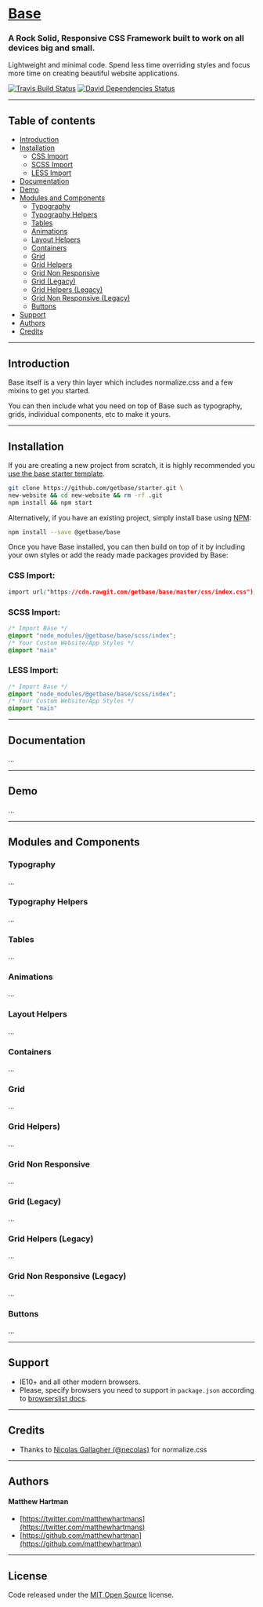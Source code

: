 # [Base](http://getbase.org)

### A Rock Solid, Responsive CSS Framework built to work on all devices big and small.

Lightweight and minimal code. Spend less time overriding styles and focus more time on creating beautiful website applications.

[![Travis Build Status][travis-img]][travis] [![David Dependencies Status][david-img]][david]

[travis-img]:   https://img.shields.io/travis/getbase/base.svg?branch=master
[david-img]:    https://img.shields.io/david/dev/getbase/base.svg?branch=master&label=dependencies
[travis]:       https://travis-ci.org/getbase/base
[david]:        https://david-dm.org/getbase/base?type=dev

* * *

## Table of contents

* [Introduction](#introduction)
* [Installation](#installation)
  * [CSS Import](#css-import)
  * [SCSS Import](#scss-import)
  * [LESS Import](#less-import)
* [Documentation](#documentation)
* [Demo](#demo)
* [Modules and Components](#modules-and-components)
  * [Typography](#typography)
  * [Typography Helpers](#typography-helpers)
  * [Tables](#tables)
  * [Animations](#animations)
  * [Layout Helpers](#layout-helpers)
  * [Containers](#containers)
  * [Grid](#grid)
  * [Grid Helpers](#grid-helpers)
  * [Grid Non Responsive](#grid-non-responsive)
  * [Grid (Legacy)](#grid-legacy)
  * [Grid Helpers (Legacy)](#grid-helpers-legacy)
  * [Grid Non Responsive (Legacy)](#grid-non-responsive-legacy)
  * [Buttons](#buttons)
* [Support](#support)
* [Authors](#authors)
* [Credits](#credits)

* * *

## Introduction
Base itself is a very thin layer which includes normalize.css and a few mixins to get you started.

You can then include what you need on top of Base such as typography, grids, individual components, etc to make it yours.

* * *

## Installation
If you are creating a new project from scratch, it is highly recommended you [use the base starter template](https://github.com/getbase/starter).

```bash
git clone https://github.com/getbase/starter.git \
new-website && cd new-website && rm -rf .git
npm install && npm start
```

Alternatively, if you have an existing project, simply install base using [NPM](https://www.npmjs.com/):

```bash
npm install --save @getbase/base
```

Once you have Base installed, you can then build on top of it by including your own styles or add the ready made packages provided by Base:

### CSS Import:
  ```css
  import url("https://cdn.rawgit.com/getbase/base/master/css/index.css");
  ```

### SCSS Import:

  ```scss
  /* Import Base */
  @import "node_modules/@getbase/base/scss/index";
  /* Your Custom Website/App Styles */
  @import "main"
  ```


### LESS Import:

  ```css
  /* Import Base */
  @import "node_modules/@getbase/base/scss/index";
  /* Your Custom Website/App Styles */
  @import "main"
  ```

* * *

## Documentation
...

* * *

## Demo
...

* * *

## Modules and Components

### Typography
...

### Typography Helpers
...

### Tables
...

### Animations
...

### Layout Helpers
...

### Containers
...

### Grid
...

### Grid Helpers)
...

### Grid Non Responsive
...

### Grid (Legacy)
...

### Grid Helpers (Legacy)
...

### Grid Non Responsive (Legacy)
...

### Buttons
...

* * *

## Support
* IE10+ and all other modern browsers.
* Please, specify browsers you need to support in `package.json` according to [browserslist docs](https://github.com/ai/browserslist#queries).

* * *

## Credits
* Thanks to [Nicolas Gallagher (@necolas)](https://github.com/necolas/) for normalize.css

* * *

## Authors
#### Matthew Hartman
* [https://twitter.com/matthewhartmans](https://twitter.com/matthewhartmans)
* [https://github.com/matthewhartman](https://github.com/matthewhartman)

* * *

## License
Code released under the [MIT Open Source](https://opensource.org/licenses/MIT) license.
